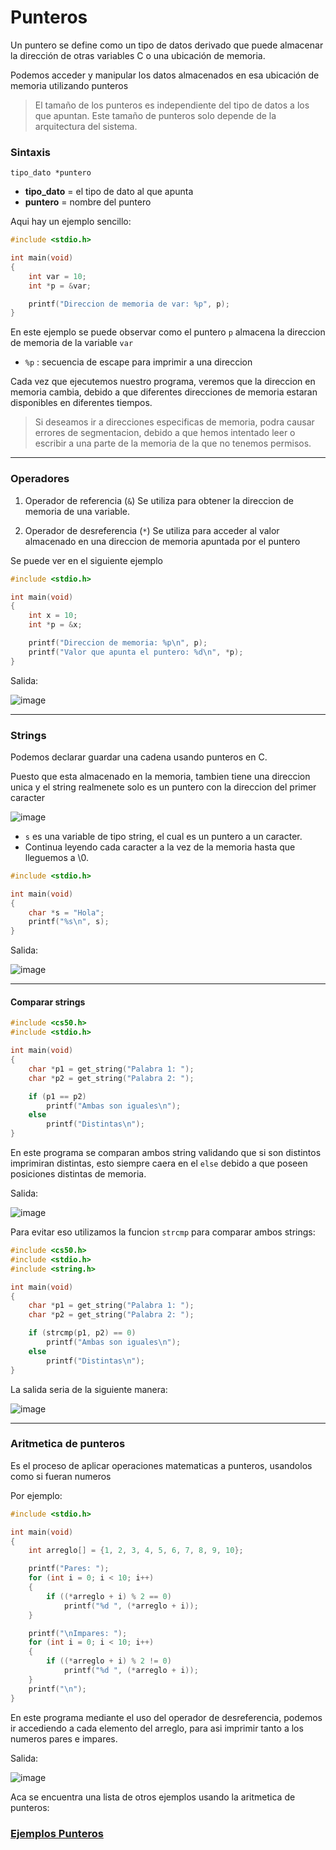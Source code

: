 # Punteros

Un puntero se define como un tipo de datos derivado que puede almacenar la dirección de otras variables C o una ubicación de memoria. 

Podemos acceder y manipular los datos almacenados en esa ubicación de memoria utilizando punteros


> El tamaño de los punteros es independiente del tipo de datos a los que apuntan. Este tamaño de punteros solo depende de la arquitectura del sistema.

### Sintaxis
```[c]
tipo_dato *puntero
```
- **tipo_dato** = el tipo de dato al que apunta
- **puntero** = nombre del puntero

Aqui hay un ejemplo sencillo:
```c
#include <stdio.h>

int main(void)
{
    int var = 10;
    int *p = &var;

    printf("Direccion de memoria de var: %p", p);
}
```
En este ejemplo se puede observar como el puntero `p` almacena la direccion de memoria de la variable `var`
- `%p` : secuencia de escape para imprimir a una direccion

Cada vez que ejecutemos nuestro programa, veremos que la direccion en memoria cambia, debido a que diferentes direcciones de memoria estaran disponibles en diferentes tiempos.

> Si deseamos ir a direcciones especificas de memoria, podra causar errores de segmentacion, debido a que hemos intentado leer o escribir a una parte de la memoria de la que no tenemos permisos.
***
### Operadores

1) Operador de referencia (`&`)
Se utiliza para obtener la direccion de memoria de una variable.

2) Operador de desreferencia (`*`)
Se utiliza para acceder al valor almacenado en una direccion de memoria apuntada por el puntero

Se puede ver en el siguiente ejemplo
```c
#include <stdio.h>

int main(void)
{
    int x = 10;
    int *p = &x;

    printf("Direccion de memoria: %p\n", p);
    printf("Valor que apunta el puntero: %d\n", *p);
}
```
Salida:


![image](https://github.com/Cris272500/GrupoH_Clases/assets/113935131/31a41f69-7067-473b-9ccc-c04f956c216b)

***
### Strings

Podemos declarar guardar una cadena usando punteros en C.

Puesto que esta almacenado en la memoria, tambien tiene una direccion unica y el string realmenete solo es un puntero con la direccion del primer caracter


![image](https://github.com/Cris272500/GrupoH_Clases/assets/113935131/c687c845-cac3-4afd-a775-758033e8b2bd)

- `s` es una variable de tipo string, el cual es un puntero a un caracter.
- Continua leyendo cada caracter a la vez de la memoria hasta que lleguemos a \0.

```c
#include <stdio.h>

int main(void)
{
    char *s = "Hola";
    printf("%s\n", s);
}

```
Salida:


![image](https://github.com/Cris272500/GrupoH_Clases/assets/113935131/11a2128f-48e7-4c73-84f7-7df27ae62a50)

***
#### Comparar strings
```c
#include <cs50.h>
#include <stdio.h>

int main(void)
{
    char *p1 = get_string("Palabra 1: ");
    char *p2 = get_string("Palabra 2: ");

    if (p1 == p2)
        printf("Ambas son iguales\n");
    else
        printf("Distintas\n");
}


```
En este programa se comparan ambos string validando que si son distintos imprimiran distintas, esto siempre caera en el `else` debido a que poseen posiciones distintas de memoria.

Salida:


![image](https://github.com/Cris272500/GrupoH_Clases/assets/113935131/407cc859-fb30-40a3-84fc-1440e182f5fe)

Para evitar eso utilizamos la funcion `strcmp` para comparar ambos strings:

```c
#include <cs50.h>
#include <stdio.h>
#include <string.h>

int main(void)
{
    char *p1 = get_string("Palabra 1: ");
    char *p2 = get_string("Palabra 2: ");

    if (strcmp(p1, p2) == 0)
        printf("Ambas son iguales\n");
    else
        printf("Distintas\n");
}


```

La salida seria de la siguiente manera:


![image](https://github.com/Cris272500/GrupoH_Clases/assets/113935131/03588848-f9da-4004-bbfd-43d300c47a21)

***
### Aritmetica de punteros
Es el proceso de aplicar operaciones matematicas a punteros, usandolos como si fueran numeros

Por ejemplo:
```c
#include <stdio.h>

int main(void)
{
    int arreglo[] = {1, 2, 3, 4, 5, 6, 7, 8, 9, 10};

    printf("Pares: ");
    for (int i = 0; i < 10; i++)
    {
        if ((*arreglo + i) % 2 == 0)
            printf("%d ", (*arreglo + i));
    }

    printf("\nImpares: ");
    for (int i = 0; i < 10; i++)
    {
        if ((*arreglo + i) % 2 != 0)
            printf("%d ", (*arreglo + i));
    }
    printf("\n");
}


```
En este programa mediante el uso del operador de desreferencia, podemos ir accediendo a cada elemento del arreglo, para asi imprimir tanto a los numeros pares e impares.

Salida:

![image](https://github.com/Cris272500/GrupoH_Clases/assets/113935131/0d8f7f9e-e7e7-47a0-b219-eeb11ffb40c5)

Aca se encuentra una lista de otros ejemplos usando la aritmetica de punteros:

### <a href="./EjemplosPunteros/">Ejemplos Punteros</a>